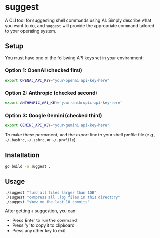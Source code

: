 # suggest

A CLI tool for suggesting shell commands using AI. Simply describe what you want to do, and `suggest` will provide the appropriate command tailored to your operating system.

## Setup

You must have one of the following API keys set in your environment:

### Option 1: OpenAI (checked first)
```bash
export OPENAI_API_KEY="your-openai-api-key-here"
```

### Option 2: Anthropic (checked second)
```bash
export ANTHROPIC_API_KEY="your-anthropic-api-key-here"
```

### Option 3: Google Gemini (checked third)
```bash
export GEMINI_API_KEY="your-gemini-api-key-here"
```

To make these permanent, add the export line to your shell profile file (e.g., `~/.bashrc`, `~/.zshrc`, or `~/.profile`).

## Installation

```bash
go build -o suggest .
```

## Usage

```bash
./suggest "find all files larger than 1GB"
./suggest "compress all .log files in this directory"
./suggest "show me the last 10 commits"
```

After getting a suggestion, you can:
- Press Enter to run the command
- Press 'y' to copy it to clipboard
- Press any other key to exit